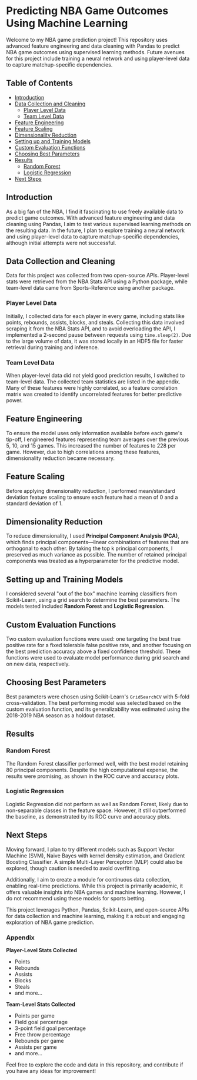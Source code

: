 # Predicting NBA Game Outcomes Using Machine Learning

Welcome to my NBA game prediction project! This repository uses advanced feature engineering and data cleaning with Pandas to predict NBA game outcomes using supervised learning methods. Future avenues for this project include training a neural network and using player-level data to capture matchup-specific dependencies.

## Table of Contents
- [Introduction](#introduction)
- [Data Collection and Cleaning](#data-collection-and-cleaning)
  - [Player Level Data](#player-level-data)
  - [Team Level Data](#team-level-data)
- [Feature Engineering](#feature-engineering)
- [Feature Scaling](#feature-scaling)
- [Dimensionality Reduction](#dimensionality-reduction)
- [Setting up and Training Models](#setting-up-and-training-models)
- [Custom Evaluation Functions](#custom-evaluation-functions)
- [Choosing Best Parameters](#choosing-best-parameters)
- [Results](#results)
  - [Random Forest](#random-forest)
  - [Logistic Regression](#logistic-regression)
- [Next Steps](#next-steps)

## Introduction
As a big fan of the NBA, I find it fascinating to use freely available data to predict game outcomes. With advanced feature engineering and data cleaning using Pandas, I aim to test various supervised learning methods on the resulting data. In the future, I plan to explore training a neural network and using player-level data to capture matchup-specific dependencies, although initial attempts were not successful.

## Data Collection and Cleaning
Data for this project was collected from two open-source APIs. Player-level stats were retrieved from the NBA Stats API using a Python package, while team-level data came from Sports-Reference using another package.

### Player Level Data
Initially, I collected data for each player in every game, including stats like points, rebounds, assists, blocks, and steals. Collecting this data involved scraping it from the NBA Stats API, and to avoid overloading the API, I implemented a 2-second pause between requests using `time.sleep(2)`. Due to the large volume of data, it was stored locally in an HDF5 file for faster retrieval during training and inference.

### Team Level Data
When player-level data did not yield good prediction results, I switched to team-level data. The collected team statistics are listed in the appendix. Many of these features were highly correlated, so a feature correlation matrix was created to identify uncorrelated features for better predictive power.

## Feature Engineering
To ensure the model uses only information available before each game's tip-off, I engineered features representing team averages over the previous 5, 10, and 15 games. This increased the number of features to 228 per game. However, due to high correlations among these features, dimensionality reduction became necessary.

## Feature Scaling
Before applying dimensionality reduction, I performed mean/standard deviation feature scaling to ensure each feature had a mean of 0 and a standard deviation of 1.

## Dimensionality Reduction
To reduce dimensionality, I used **Principal Component Analysis (PCA)**, which finds principal components—linear combinations of features that are orthogonal to each other. By taking the top k principal components, I preserved as much variance as possible. The number of retained principal components was treated as a hyperparameter for the predictive model.

## Setting up and Training Models
I considered several "out of the box" machine learning classifiers from Scikit-Learn, using a grid search to determine the best parameters. The models tested included **Random Forest** and **Logistic Regression**.

## Custom Evaluation Functions
Two custom evaluation functions were used: one targeting the best true positive rate for a fixed tolerable false positive rate, and another focusing on the best prediction accuracy above a fixed confidence threshold. These functions were used to evaluate model performance during grid search and on new data, respectively.

## Choosing Best Parameters
Best parameters were chosen using Scikit-Learn's `GridSearchCV` with 5-fold cross-validation. The best performing model was selected based on the custom evaluation function, and its generalizability was estimated using the 2018-2019 NBA season as a holdout dataset.

## Results

### Random Forest
The Random Forest classifier performed well, with the best model retaining 80 principal components. Despite the high computational expense, the results were promising, as shown in the ROC curve and accuracy plots.

### Logistic Regression
Logistic Regression did not perform as well as Random Forest, likely due to non-separable classes in the feature space. However, it still outperformed the baseline, as demonstrated by its ROC curve and accuracy plots.

## Next Steps
Moving forward, I plan to try different models such as Support Vector Machine (SVM), Naive Bayes with kernel density estimation, and Gradient Boosting Classifier. A simple Multi-Layer Perceptron (MLP) could also be explored, though caution is needed to avoid overfitting.

Additionally, I aim to create a module for continuous data collection, enabling real-time predictions. While this project is primarily academic, it offers valuable insights into NBA games and machine learning. However, I do not recommend using these models for sports betting.

This project leverages Python, Pandas, Scikit-Learn, and open-source APIs for data collection and machine learning, making it a robust and engaging exploration of NBA game prediction.

### Appendix
**Player-Level Stats Collected**
- Points
- Rebounds
- Assists
- Blocks
- Steals
- and more...

**Team-Level Stats Collected**
- Points per game
- Field goal percentage
- 3-point field goal percentage
- Free throw percentage
- Rebounds per game
- Assists per game
- and more...

Feel free to explore the code and data in this repository, and contribute if you have any ideas for improvement!

